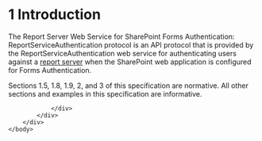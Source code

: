 <html dir="LTR" xmlns:mshelp="http://msdn.microsoft.com/mshelp" xmlns:ddue="http://ddue.schemas.microsoft.com/authoring/2003/5" xmlns:xlink="http://www.w3.org/1999/xlink" xmlns:tool="http://www.microsoft.com/tooltip">
    <head>
        <meta http-equiv="Content-Type" content="text/html; CHARSET=utf-8"></meta>
        <meta name="save" content="history"></meta>
        <title>1 Introduction</title>
        <xml>
            <mshelp:toctitle title="1 Introduction"></mshelp:toctitle>
            <mshelp:rltitle title="[MS-RSWSSFA]: Introduction"></mshelp:rltitle>
            <mshelp:keyword index="A" term="9e18e037-5972-4b0a-994c-aaa856b1ebdf"></mshelp:keyword>
            <mshelp:attr name="DCSext.ContentType" value="open specification"></mshelp:attr>
            <mshelp:attr name="AssetID" value="9e18e037-5972-4b0a-994c-aaa856b1ebdf"></mshelp:attr>
            <mshelp:attr name="TopicType" value="kbRef"></mshelp:attr>
            <mshelp:attr name="DCSext.Title" value="[MS-RSWSSFA]: Introduction" />
        </xml>
    </head>
    <body>
        <div id="header">
            <h1 class="heading">1 Introduction</h1>
        </div>
        <div id="mainSection">
            <div id="mainBody">
                <div id="allHistory" class="saveHistory"></div>
                <div id="sectionSection0" class="section" name="collapseableSection">
                    

<p>The Report Server Web Service for SharePoint Forms
Authentication: ReportServiceAuthentication protocol is an API protocol that is
provided by the ReportServiceAuthentication web service for authenticating
users against a <a href="74870060-537e-429d-95e1-0b0783092fb6.md#gt_cbdd3a12-e9ec-43e2-ac97-9c47f171f96a">report
server</a> when the SharePoint web application is configured for Forms
Authentication.</p>

<p>Sections 1.5, 1.8, 1.9, 2, and 3 of this specification are
normative. All other sections and examples in this specification are informative.</p>


                </div>
            </div>
        </div>
    </body>
</html>